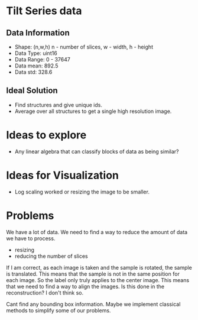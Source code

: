 # Tilt Series data

## Data Information

- Shape: (n,w,h) n - number of slices, w - width, h - height
- Data Type: uint16
- Data Range: 0 - 37647
- Data mean: 892.5
- Data std:  328.6

## Ideal Solution

- Find structures and give unique ids.
- Average over all structures to get a single high resolution image.

# Ideas to explore

- Any linear algebra that can classify blocks of data as being similar?

# Ideas for Visualization

- Log scaling worked or resizing the image to be smaller.

# Problems

We have a lot of data. We need to find a way to reduce the amount of data we have to process.
- resizing
- reducing the number of slices

If I am correct, as each image is taken and the sample is rotated, the sample is translated. This means that the sample is not in the same position for each image. So the label only truly applies to the center image. This means that we need to find a way to align the images. Is this done in the reconstruction? I don't think so.

Cant find any bounding box information. Maybe we implement classical methods to simplify some of our problems.

